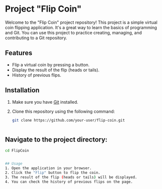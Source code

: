# Project "Flip Coin"

Welcome to the "Flip Coin" project repository! This project is a simple virtual coin flipping application. It's a great way to learn the basics of programming and Git. You can use this project to practice creating, managing, and contributing to a Git repository.

## Features

- Flip a virtual coin by pressing a button.
- Display the result of the flip (heads or tails).
- History of previous flips.

## Installation

1. Make sure you have [Git](https://git-scm.com/) installed.
2. Clone this repository using the following command:

   ```bash
   git clone https://github.com/your-user/flip-coin.git


   
## Navigate to the project directory:

```bash
cd FlipCoin


## Usage
1. Open the application in your browser.
2. Click the "Flip" button to flip the coin.
3. The result of the flip (heads or tails) will be displayed.
4. You can check the history of previous flips on the page.
